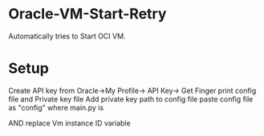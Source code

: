 # Oracle-VM-Start-Retry
 Automatically tries to Start OCI VM.

# Setup
 Create API key from Oracle->My Profile-> API Key-> Get Finger print config file and Private key file 
 Add private key path to config file
 paste config file as "config" where main.py is

 AND replace Vm instance ID variable
